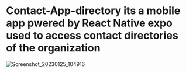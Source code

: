 # Contact-App-directory its a mobile app pwered by React Native expo used to access contact directories of the organization
![Screenshot_20230125_104916](https://user-images.githubusercontent.com/74774278/228770375-8c18e91e-63ff-40ea-b6d7-249ea4e8dc21.png)

